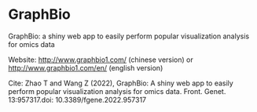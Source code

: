 # GraphBio
GraphBio: a shiny web app to easily perform popular visualization analysis for omics data

Website: http://www.graphbio1.com/ (chinese version) or http://www.graphbio1.com/en/ (english version)

Cite: Zhao T and Wang Z (2022), GraphBio: A shiny web app to easily perform popular visualization analysis for omics data. Front. Genet. 13:957317.doi: 10.3389/fgene.2022.957317
